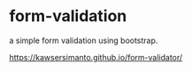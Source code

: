 # form-validation
a simple form validation using bootstrap.

https://kawsersimanto.github.io/form-validator/
